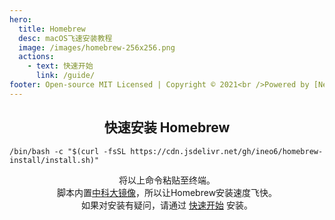 ```yaml
---
hero:
  title: Homebrew
  desc: macOS飞速安装教程
  image: /images/homebrew-256x256.png
  actions:
    - text: 快速开始
      link: /guide/
footer: Open-source MIT Licensed | Copyright © 2021<br />Powered by [Neo](https://github.com/ineo6)
---
```


<Center><h2>快速安装 Homebrew</h2></Center>

```shell script
/bin/bash -c "$(curl -fsSL https://cdn.jsdelivr.net/gh/ineo6/homebrew-install/install.sh)"
```

<Center>将以上命令粘贴至终端。</Center>
<Center>脚本内置<a target="_blank" href="http://mirrors.ustc.edu.cn/help/brew.git.html">中科大镜像</a>，所以让Homebrew安装速度飞快。</Center>

<Center>如果对安装有疑问，请通过 <a href="/guide/start/">快速开始</a> 安装。</Center>
